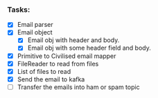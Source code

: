 ### Tasks:
- [x] Email parser
- [x] Email object
  - [x] Email obj with header and body.
  - [x] Email obj with some header field and body.
- [x] Primitive to Civilised email mapper
- [X] FileReader to read from files
- [X] List of files to read
- [X] Send the email to kafka
- [ ] Transfer the emails into ham or spam topic